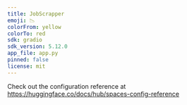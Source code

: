 ```yaml
---
title: JobScrapper
emoji: 📉
colorFrom: yellow
colorTo: red
sdk: gradio
sdk_version: 5.12.0
app_file: app.py
pinned: false
license: mit
---
```


Check out the configuration reference at https://huggingface.co/docs/hub/spaces-config-reference
